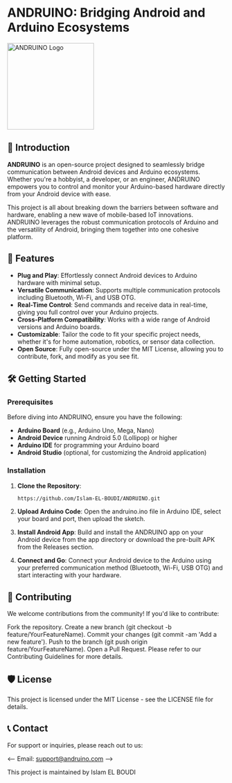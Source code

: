 # ANDRUINO: Bridging Android and Arduino Ecosystems


<img src="https://upload.wikimedia.org/wikipedia/commons/8/87/Arduino_Logo.svg" alt="ANDRUINO Logo" width="200"/>


## 🚀 Introduction

**ANDRUINO** is an open-source project designed to seamlessly bridge communication between Android devices and Arduino ecosystems. Whether you're a hobbyist, a developer, or an engineer, ANDRUINO empowers you to control and monitor your Arduino-based hardware directly from your Android device with ease.

This project is all about breaking down the barriers between software and hardware, enabling a new wave of mobile-based IoT innovations. ANDRUINO leverages the robust communication protocols of Arduino and the versatility of Android, bringing them together into one cohesive platform.

## 🎯 Features

- **Plug and Play**: Effortlessly connect Android devices to Arduino hardware with minimal setup.
- **Versatile Communication**: Supports multiple communication protocols including Bluetooth, Wi-Fi, and USB OTG.
- **Real-Time Control**: Send commands and receive data in real-time, giving you full control over your Arduino projects.
- **Cross-Platform Compatibility**: Works with a wide range of Android versions and Arduino boards.
- **Customizable**: Tailor the code to fit your specific project needs, whether it's for home automation, robotics, or sensor data collection.
- **Open Source**: Fully open-source under the MIT License, allowing you to contribute, fork, and modify as you see fit.

## 🛠️ Getting Started

### Prerequisites

Before diving into ANDRUINO, ensure you have the following:

- **Arduino Board** (e.g., Arduino Uno, Mega, Nano)
- **Android Device** running Android 5.0 (Lollipop) or higher
- **Arduino IDE** for programming your Arduino board
- **Android Studio** (optional, for customizing the Android application)

### Installation

1. **Clone the Repository**:
   ```sh
   https://github.com/Islam-EL-BOUDI/ANDRUINO.git

2. **Upload Arduino Code**:
Open the andruino.ino file in Arduino IDE, select your board and port, then upload the sketch.

3. **Install Android App**:
Build and install the ANDRUINO app on your Android device from the app directory or download the pre-built APK from the Releases section.

4. **Connect and Go**:
Connect your Android device to the Arduino using your preferred communication method (Bluetooth, Wi-Fi, USB OTG) and start interacting with your hardware.


## 🤝 Contributing
We welcome contributions from the community! If you'd like to contribute:

Fork the repository.
Create a new branch (git checkout -b feature/YourFeatureName).
Commit your changes (git commit -am 'Add a new feature').
Push to the branch (git push origin feature/YourFeatureName).
Open a Pull Request.
Please refer to our Contributing Guidelines for more details.

## 🛡️ License
This project is licensed under the MIT License - see the LICENSE file for details.

## 📞 Contact
For support or inquiries, please reach out to us:

<-- Email: support@andruino.com  -->

This project is maintained by Islam EL BOUDI

